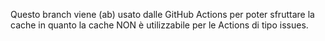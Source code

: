 Questo branch viene (ab) usato dalle GitHub Actions per poter sfruttare la
cache in quanto la cache NON è utilizzabile per le Actions di tipo issues.
